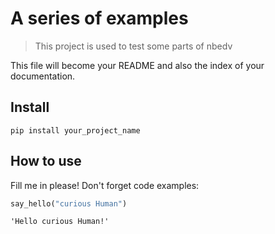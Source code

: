 # A series of examples
> This project is used to test some parts of nbedv


This file will become your README and also the index of your documentation.

## Install

`pip install your_project_name`

## How to use

Fill me in please! Don't forget code examples:

```python
say_hello("curious Human")
```




    'Hello curious Human!'


